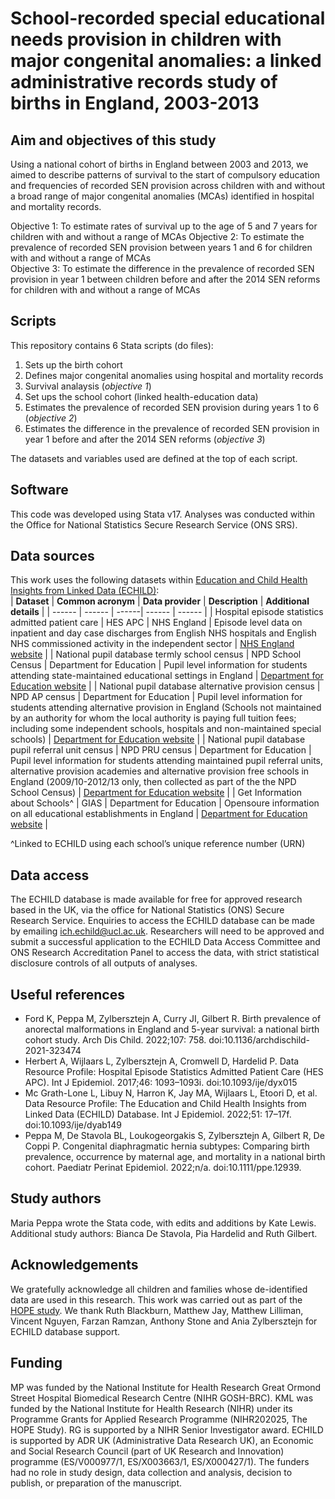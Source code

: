 # School-recorded special educational needs provision in children with major congenital anomalies: a linked administrative records study of births in England, 2003-2013
## Aim and objectives of this study
Using a national cohort of births in England between 2003 and 2013, we aimed to describe patterns of survival to the start of compulsory education and frequencies of recorded SEN provision across children with and without a broad range of major congenital anomalies (MCAs) identified in hospital and mortality records.

   Objective 1: To estimate rates of survival up to the age of 5 and 7 years for children with and without a range of MCAs
   Objective 2: To estimate the prevalence of recorded SEN provision between years 1 and 6 for children with and without a range of MCAs  
   Objective 3: To estimate the difference in the prevalence of recorded SEN provision in year 1 between children before and after the 2014 SEN reforms for children with and without a range of MCAs
## Scripts
This repository contains 6 Stata scripts (do files):
1. Sets up the birth cohort 
2. Defines major congenital anomalies using hospital and mortality records
3. Survival analaysis (*objective 1*)
4. Set ups the school cohort (linked health-education data)
5. Estimates the prevalence of recorded SEN provision during years 1 to 6 (*objective 2*)
6. Estimates the difference in the prevalence of recorded SEN provision in year 1 before and after the 2014 SEN reforms (*objective 3*)

The datasets and variables used are defined at the top of each script.
## Software
This code was developed using Stata v17. Analyses was conducted within the Office for National Statistics Secure Research Service (ONS SRS).
## Data sources
This work uses the following datasets within [Education and Child Health Insights from Linked Data (ECHILD)](https://www.ucl.ac.uk/child-health/research/population-policy-and-practice-research-and-teaching-department/cenb-clinical-20):  
| **Dataset** | **Common acronym** | **Data provider** | **Description** | **Additional details** |
| ------ | ------ | ------| ------ | ------ |
| Hospital episode statistics admitted patient care | HES APC | NHS England |  Episode level data on inpatient and day case discharges from English NHS hospitals and English NHS commissioned activity in the independent sector | [NHS England website](https://digital.nhs.uk/data-and-information/data-tools-and-services/data-services/hospital-episode-statistics) |
| National pupil database termly school census | NPD School Census | Department for Education | Pupil level information for students attending state-maintained educational settings in England | [Department for Education website](https://www.find-npd-data.education.gov.uk/datasets/775def61-ecd2-4e9a-8ef9-c168c4f51aac) |
| National pupil database alternative provision census | NPD AP census | Department for Education | Pupil level information for students attending alternative provision in England (Schools not maintained by an authority for whom the local authority is paying full tuition fees; including some independent schools, hospitals and non-maintained special schools) | [Department for Education website](https://www.gov.uk/guidance/alternative-provision-ap-census) |
| National pupil database pupil referral unit census | NPD PRU census | Department for Education | Pupil level information for students attending maintained pupil referral units, alternative provision academies and alternative provision free schools in England (2009/10-2012/13 only, then collected as part of the the NPD School Census) | [Department for Education website](https://www.find-npd-data.education.gov.uk/datasets/36479c85-5dff-42ec-bdf6-492773eccbae) |
| Get Information about Schools^ | GIAS | Department for Education | Opensoure information on all educational establishments in England | [Department for Education website](https://www.get-information-schools.service.gov.uk/) |

^Linked to ECHILD using each school’s unique reference number (URN)
## Data access
The ECHILD database is made available for free for approved research based in the UK, via the office for National Statistics (ONS) Secure Research Service. Enquiries to access the ECHILD database can be made by emailing ich.echild@ucl.ac.uk. Researchers will need to be approved and submit a successful application to the ECHILD Data Access Committee and ONS Research Accreditation Panel to access the data, with strict statistical disclosure controls of all outputs of analyses.
## Useful references
* Ford K, Peppa M, Zylbersztejn A, Curry JI, Gilbert R. Birth prevalence of anorectal malformations in England and 5-year survival: a national birth cohort study. Arch Dis Child. 2022;107: 758. doi:10.1136/archdischild-2021-323474
* Herbert A, Wijlaars L, Zylbersztejn A, Cromwell D, Hardelid P. Data Resource Profile: Hospital Episode Statistics Admitted Patient Care (HES APC). Int J Epidemiol. 2017;46: 1093–1093i. doi:10.1093/ije/dyx015
* Mc Grath-Lone L, Libuy N, Harron K, Jay MA, Wijlaars L, Etoori D, et al. Data Resource Profile: The Education and Child Health Insights from Linked Data (ECHILD) Database. Int J Epidemiol. 2022;51: 17–17f. doi:10.1093/ije/dyab149
* Peppa M, De Stavola BL, Loukogeorgakis S, Zylbersztejn A, Gilbert R, De Coppi P. Congenital diaphragmatic hernia subtypes: Comparing birth prevalence, occurrence by maternal age, and mortality in a national birth cohort. Paediatr Perinat Epidemiol. 2022;n/a. doi:10.1111/ppe.12939.
## Study authors
Maria Peppa wrote the Stata code, with edits and additions by Kate Lewis. Additional study authors: Bianca De Stavola, Pia Hardelid and Ruth Gilbert.
## Acknowledgements
We gratefully acknowledge all children and families whose de-identified data are used in this research. This work was carried out as part of the [HOPE study](https://www.ucl.ac.uk/child-health/research/population-policy-and-practice-research-and-teaching-department/cenb-clinical-30). We thank Ruth Blackburn, Matthew Jay, Matthew Lilliman, Vincent Nguyen, Farzan Ramzan, Anthony Stone and Ania Zylbersztejn for ECHILD database support.
## Funding
MP was funded by the National Institute for Health Research Great Ormond Street Hospital Biomedical Research Centre (NIHR GOSH-BRC). KML was funded by the National Institute for Health Research (NIHR) under its Programme Grants for Applied Research Programme (NIHR202025, The HOPE Study). RG is supported by a NIHR Senior Investigator award. ECHILD is supported by ADR UK (Administrative Data Research UK), an Economic and Social Research Council (part of UK Research and Innovation) programme (ES/V000977/1, ES/X003663/1, ES/X000427/1). The funders had no role in study design, data collection and analysis, decision to publish, or preparation of the manuscript.
